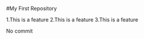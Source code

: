 ﻿#My First Repository
 
 1.This is a feature
 2.This is a feature
 3.This is a feature
 
 No commit
